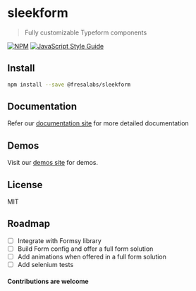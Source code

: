 # sleekform

> Fully customizable Typeform components

[![NPM](https://img.shields.io/npm/v/@fresalabs/sleekform.svg)](https://www.npmjs.com/package/@fresalabs/sleekform) [![JavaScript Style Guide](https://img.shields.io/badge/code_style-standard-brightgreen.svg)](https://standardjs.com)

## Install

```bash
npm install --save @fresalabs/sleekform
```

## Documentation

Refer our [documentation site](https://sleekform.fresalabs.com) for more detailed documentation

## Demos

Visit our [demos site](https://codesandbox.io/s/v004-byyzz) for demos.

## License

MIT

## Roadmap

- [ ] Integrate with Formsy library
- [ ] Build Form config and offer a full form solution
- [ ] Add animations when offered in a full form solution
- [ ] Add selenium tests

#### Contributions are welcome
